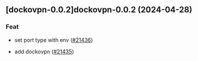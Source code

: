 

## [dockovpn-0.0.2]dockovpn-0.0.2 (2024-04-28)

### Feat



- set port type with env ([#21436](https://github.com/truecharts/charts/issues/21436))

- add dockovpn ([#21435](https://github.com/truecharts/charts/issues/21435))